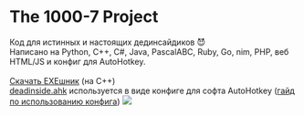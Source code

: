 # The 1000-7 Project
Код для истинных и настоящих дединсайдиков 😈<br>
Написано на Python, C++, C#, Java, PascalABC, Ruby, Go, nim, PHP, веб HTML/JS и конфиг для AutoHotkey.<br><br>
<a href="https://github.com/itsyuni/1000-7/releases/tag/Release">Скачать EXEшник</a> (на C++)<br>
<a href="https://github.com/itsyuni/1000-7/blob/main/deadinside.ahk">deadinside.ahk</a> используется в виде конфиге для софта AutoHotkey (<a href="https://youtu.be/lf2mAzfbq9Y?t=65">гайд по использованию конфига</a>)
<img src="https://memepedia.ru/wp-content/uploads/2019/08/ded-insayd-5-768x768.jpg">
